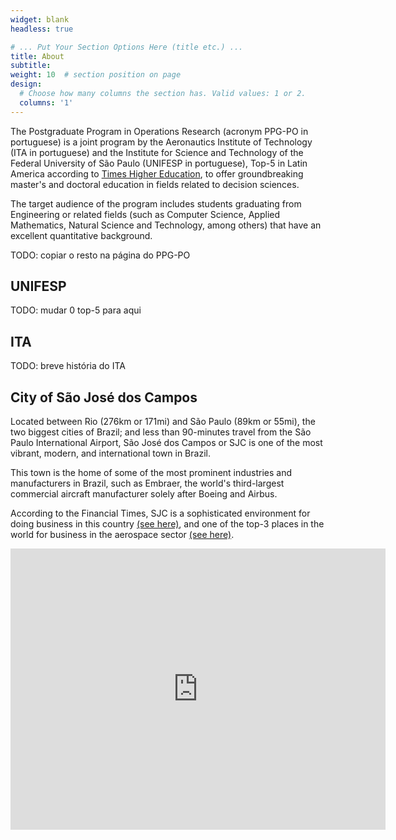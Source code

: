 ```yaml
---
widget: blank
headless: true

# ... Put Your Section Options Here (title etc.) ...
title: About
subtitle:
weight: 10  # section position on page
design:
  # Choose how many columns the section has. Valid values: 1 or 2.
  columns: '1'
---
```


The Postgraduate Program in Operations Research (acronym PPG-PO in portuguese) is a joint program by the Aeronautics Institute of Technology (ITA in portuguese) and the Institute for Science and Technology of the Federal University of São Paulo (UNIFESP in portuguese), Top-5 in Latin America according to [Times Higher Education](https://www.timeshighereducation.com/world-university-rankings/2022/lat%C3%ADn-america-university-rankings#!/page/0/length/10/sort_by/rank/sort_order/asc/cols/undefined), to offer groundbreaking master's and doctoral education in fields related to decision sciences.

The target audience of the program includes students graduating from Engineering or related fields (such as Computer Science, Applied Mathematics, Natural Science and Technology, among others) that have an excellent quantitative background.

TODO: copiar o resto na página do PPG-PO

## UNIFESP

TODO: mudar 0 top-5 para aqui

## ITA

TODO: breve história do ITA

## City of São José dos Campos

Located between Rio (276km or 171mi) and São Paulo (89km or 55mi), the two biggest cities of Brazil; and less than 90-minutes travel from the São Paulo International Airport, São José dos Campos or SJC is one of the most vibrant, modern, and international town in Brazil.

This town is the home of some of the most prominent industries and manufacturers in Brazil, such as Embraer, the world's third-largest commercial aircraft manufacturer solely after Boeing and Airbus.

According to the Financial Times, SJC is a sophisticated environment for doing business in this country [(see here)](https://www.ft.com/content/71936eaa-b2c6-11e4-a058-00144feab7de), and one of the top-3 places in the world for business in the aerospace sector [(see here)](https://www.fdiintelligence.com/article/72259).

<iframe src="https://www.google.com/maps/embed?pb=!1m18!1m12!1m3!1d117359.21842327817!2d-45.93322362039298!3d-23.189332883334526!2m3!1f0!2f0!3f0!3m2!1i1024!2i768!4f13.1!3m3!1m2!1s0x94cc4bb3858cc2e7%3A0xba25a33168f8c1!2zU8OjbyBKb3PDqSBkb3MgQ2FtcG9zLCBTUA!5e0!3m2!1spt-BR!2sbr!4v1663877119461!5m2!1spt-BR!2sbr" width="600" height="450" style="border:0;" allowfullscreen="" loading="lazy" referrerpolicy="no-referrer-when-downgrade"></iframe>